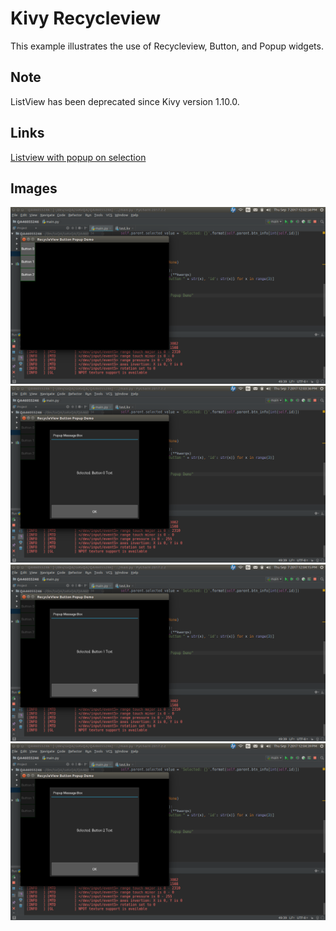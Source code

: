 # Kivy Recycleview

This example illustrates the use of Recycleview, Button, and Popup widgets.

## Note
ListView has been deprecated since Kivy version 1.10.0.

## Links
[Listview with popup on selection](https://stackoverflow.com/questions/46055246/listview-with-popup-on-selection)

## Images
![App Startup](https://github.com/ikolim/StackExchange/blob/master/Python/Kivy/images/QA46055246/Img01-Startup.png "App Startup")
![Button0 Popup](https://github.com/ikolim/StackExchange/blob/master/Python/Kivy/images/QA46055246/Img02-Button0-Popup.png "Button0 Popup")
![Button1 Popup](https://github.com/ikolim/StackExchange/blob/master/Python/Kivy/images/QA46055246/Img03-Button1-Popup.png "Button1 Popup")
![Button2 Popup](https://github.com/ikolim/StackExchange/blob/master/Python/Kivy/images/QA46055246/Img04-Button2-Popup.png "Button2 Popup")
